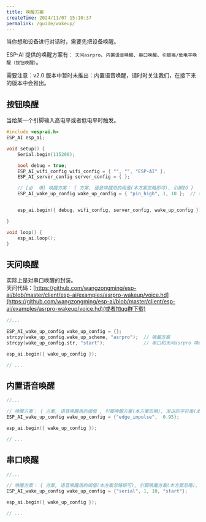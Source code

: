 ```yaml
---
title: 唤醒方案
createTime: 2024/11/07 15:10:37
permalink: /guide/wakeup/
---
```


当你想和设备进行对话时，需要先把设备唤醒。

ESP-AI 提供的唤醒方案有： `天问asrpro`、`内置语音唤醒`、`串口唤醒`、`引脚高/低电平唤醒（按钮唤醒）`。

需要注意：v2.0 版本中暂时未推出：内置语音唤醒，请时时关注我们，在接下来的版本中会推出。


## 按钮唤醒
当给某一个引脚输入高电平或者低电平时触发。

```c
#include <esp-ai.h>
ESP_AI esp_ai;

void setup() { 
    Serial.begin(115200);

    bool debug = true; 
    ESP_AI_wifi_config wifi_config = { "", "", "ESP-AI" };  
    ESP_AI_server_config server_config = { };  

    // [必  填] 唤醒方案： { 方案, 语音唤醒用的阈值(本方案忽略即可), 引脚IO }
    ESP_AI_wake_up_config wake_up_config = { "pin_high", 1, 10 };  // 如果按钮按下是低电平，那使用 pin_low 即可 


    esp_ai.begin({ debug, wifi_config, server_config, wake_up_config });

}

void loop() {
    esp_ai.loop();
}

```

## 天问唤醒
实际上是对串口唤醒的封装。  
天问代码：[https://github.com/wangzongming/esp-ai/blob/master/client/esp-ai/examples/asrpro-wakeup/voice.hd](https://github.com/wangzongming/esp-ai/blob/master/client/esp-ai/examples/asrpro-wakeup/voice.hd)(或者加qq群下载)

```c
//...

ESP_AI_wake_up_config wake_up_config = {};
strcpy(wake_up_config.wake_up_scheme, "asrpro");  // 唤醒方案
strcpy(wake_up_config.str, "start");              // 串口和天问asrpro 唤醒时需要配置的字符串，也就是从另一个开发板发送来的字符串

esp_ai.begin({ wake_up_config });

// ...
```


## 内置语音唤醒

```c
//...

// 唤醒方案： { 方案, 语音唤醒用的阈值 , 引脚唤醒方案(本方案忽略), 发送的字符串(本方案忽略) }
ESP_AI_wake_up_config wake_up_config = {"edge_impulse",  0.95}; 

esp_ai.begin({ wake_up_config });

// ...
```


## 串口唤醒

```c
//...

// 唤醒方案： { 方案, 语音唤醒用的阈值(本方案忽略即可), 引脚唤醒方案(本方案忽略), 发送的字符串 }
ESP_AI_wake_up_config wake_up_config = {"serial", 1, 10, "start"};

esp_ai.begin({ wake_up_config });

// ...
```


